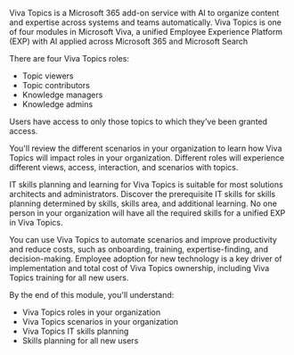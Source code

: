 Viva Topics is a Microsoft 365 add-on service with AI to organize content and expertise across systems and teams automatically. Viva Topics is one of four modules in Microsoft Viva, a unified Employee Experience Platform (EXP) with AI applied across Microsoft 365 and Microsoft Search

There are four Viva Topics roles:

- Topic viewers
- Topic contributors
- Knowledge managers
- Knowledge admins

Users have access to only those topics to which they’ve been granted access.  

You'll review the different scenarios in your organization to learn how Viva Topics will impact roles in your organization. Different roles will experience different views, access, interaction, and scenarios with topics.

IT skills planning and learning for Viva Topics is suitable for most solutions architects and administrators. Discover the prerequisite IT skills for skills planning determined by skills, skills area, and additional learning. No one person in your organization will have all the required skills for a unified EXP in Viva Topics.  

You can use Viva Topics to automate scenarios and improve productivity and reduce costs, such as onboarding, training, expertise-finding, and decision-making. Employee adoption for new technology is a key driver of implementation and total cost of Viva Topics ownership, including Viva Topics training for all new users.

By the end of this module, you'll understand:

- Viva Topics roles in your organization  
- Viva Topics scenarios in your organization  
- Viva Topics IT skills planning  
- Skills planning for all new users

